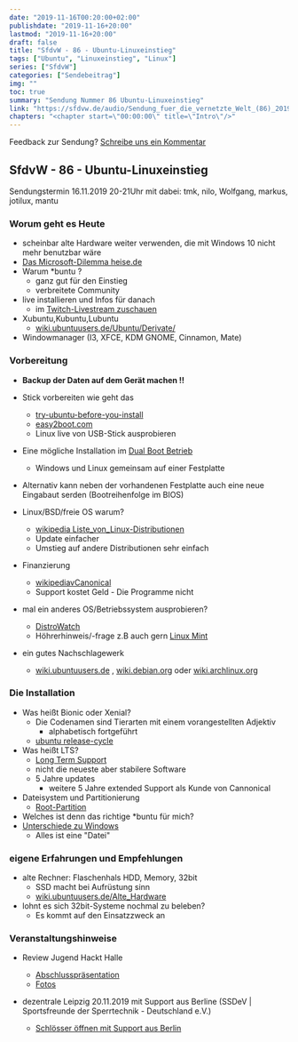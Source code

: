 ```yaml
---
date: "2019-11-16T00:20:00+02:00"
publishdate: "2019-11-16+20:00"
lastmod: "2019-11-16+20:00"
draft: false
title: "SfdvW - 86 - Ubuntu-Linuxeinstieg"
tags: ["Ubuntu", "Linuxeinstieg", "Linux"]
series: ["SfdvW"]
categories: ["Sendebeitrag"]
img: ""
toc: true
summary: "Sendung Nummer 86 Ubuntu-Linuxeinstieg"
link: "https://sfdvw.de/audio/Sendung_fuer_die_vernetzte_Welt_(86)_2019_11_16_Linuxeinstieg_mit_Ubuntu.mp3"
chapters: "<chapter start=\"00:00:00\" title=\"Intro\"/>"
---
```


<div align="center" id="example"></div>
<script src="https://cdn.podlove.org/web-player/embed.js"></script>



Feedback zur Sendung?
[Schreibe uns ein Kommentar](mailto:SfdvW@radiocorax.de)

## SfdvW - 86 - Ubuntu-Linuxeinstieg
Sendungstermin 16.11.2019 20-21Uhr
mit dabei: tmk, nilo, Wolfgang, markus, jotilux, mantu



### Worum geht es Heute

- scheinbar alte Hardware weiter verwenden, die mit Windows 10 nicht mehr benutzbar wäre
- [Das Microsoft-Dilemma heise.de](https://www.heise.de/newsticker/meldung/ARD-Doku-Einsatz-von-Microsoft-Produkten-in-Behoerden-problematisch-3973448.html)
- Warum *buntu ?
    - ganz gut für den Einstieg
    - verbreitete Community
- live installieren und Infos für danach
	- im [Twitch-Livestream zuschauen](https://twitch.tv/sfdvw)
- Xubuntu,Kubuntu,Lubuntu
    - [wiki.ubuntuusers.de/Ubuntu/Derivate/](https://wiki.ubuntuusers.de/Ubuntu/Derivate/)
- Windowmanager (I3, XFCE, KDM GNOME, Cinnamon, Mate)

### Vorbereitung

- **Backup der Daten auf dem Gerät machen !!**
- Stick vorbereiten wie geht das
    - [try-ubuntu-before-you-install](https://tutorials.ubuntu.com/tutorial/try-ubuntu-before-you-install#0)
    - [easy2boot.com](http://www.easy2boot.com/) 
    - Linux live von USB-Stick ausprobieren
- Eine mögliche Installation im [Dual Boot Betrieb](https://wiki.ubuntuusers.de/Dualboot/)
    - Windows und Linux gemeinsam auf einer Festplatte
- Alternativ kann neben der vorhandenen Festplatte auch eine neue Eingabaut serden (Bootreihenfolge im BIOS)

- Linux/BSD/freie OS warum?
    - [wikipedia Liste_von_Linux-Distributionen](https://de.wikipedia.org/wiki/Liste_von_Linux-Distributionen)
    - Update einfacher
    - Umstieg auf andere Distributionen sehr einfach
- Finanzierung
    - [wikipediavCanonical](https://de.wikipedia.org/wiki/Canonical)
    - Support kostet Geld - Die Programme nicht
- mal ein anderes OS/Betriebssystem ausprobieren? 
    - [DistroWatch](http://distrowatch.org/)
    - Höhrerhinweis/-frage z.B auch gern [Linux Mint](https://de.wikipedia.org/wiki/Linux_Mint)
- ein gutes Nachschlagewerk 
    - [wiki.ubuntuusers.de](https://wiki.ubuntuusers.de/Startseite/) , [wiki.debian.org](https://wiki.debian.org) oder [wiki.archlinux.org](https://wiki.archlinux.org/) 

### Die Installation

- Was heißt Bionic oder Xenial?
    - Die Codenamen sind Tierarten mit einem vorangestellten Adjektiv
        - alphabetisch fortgeführt
    - [ubuntu release-cycle](https://ubuntu.com/about/release-cycle)
- Was heißt LTS?
    - [Long Term Support](https://wiki.ubuntu.com/LTS)
    - nicht die neueste aber stabilere Software
    - 5 Jahre updates
        - weitere 5 Jahre extended Support als Kunde von Cannonical
- Dateisystem und Partitionierung
    - [Root-Partition](https://wiki.ubuntuusers.de/Partitionierung/#Root)
- Welches ist denn das richtige \*buntu für mich?
- [Unterschiede zu Windows](https://wiki.ubuntuusers.de/Unterschiede_zu_Windows/)
    - Alles ist eine "Datei"

### eigene Erfahrungen und Empfehlungen

* alte Rechner: Flaschenhals HDD, Memory, 32bit
    * SSD macht bei Aufrüstung sinn
    * [wiki.ubuntuusers.de/Alte_Hardware](https://wiki.ubuntuusers.de/Alte_Hardware/)
* lohnt es sich 32bit-Systeme nochmal zu beleben?
    * Es kommt auf den Einsatzzweck an

### Veranstaltungshinweise

- Review Jugend Hackt Halle
    - [Abschlusspräsentation](https://www.youtube.com/playlist?list=PLQsLR7zBwcw1nCd-RCPdjxiLxgVysDn-n)
    - [Fotos](https://www.flickr.com/photos/okfde/albums/72157711734951991/)

- dezentrale Leipzig 20.11.2019 mit Support aus Berline (SSDeV | Sportsfreunde der Sperrtechnik - Deutschland e.V.) 
    - [Schlösser öffnen mit Support aus Berlin](https://dezentrale.space/events/tag-der-offenen-t%C3%BCr/)

<script>
  podlovePlayer('#example', '/blog/sfdvw86.json');
</script>
